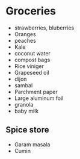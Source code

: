 # Groceries

- strawberries, bluberries
- Oranges
- peaches
- Kale
- coconut water
- compost bags
- Rice viniger
- Grapeseed oil
- dijon
- sambal
- Parchment paper
- Large aluminum foil
- granola
- baby milk

## Spice store

- Garam masala
- Cumin
